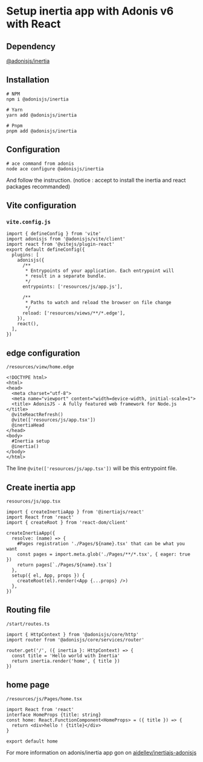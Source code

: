 # Setup inertia app with Adonis v6 with React

## Dependency
[@adonisjs/inertia](https://www.npmjs.com/package/@adonisjs/inertia)

## Installation

```shell
# NPM
npm i @adonisjs/inertia

# Yarn
yarn add @adonisjs/inertia

# Pnpm
pnpm add @adonisjs/inertia
```

## Configuration

```shell
# ace command from adonis
node ace configure @adonisjs/inertia
```
And follow the instruction. 
(notice : accept to install the inertia and react packages recommanded)

## Vite configuration

### `vite.config.js`

```shell
import { defineConfig } from 'vite'
import adonisjs from '@adonisjs/vite/client'
import react from '@vitejs/plugin-react'
export default defineConfig({
  plugins: [
    adonisjs({
      /**
       * Entrypoints of your application. Each entrypoint will
       * result in a separate bundle.
       */
      entrypoints: ['resources/js/app.js'],

      /**
       * Paths to watch and reload the browser on file change
       */
      reload: ['resources/views/**/*.edge'],
    }),
    react(),
  ],
})
```

## edge configuration 

`/resources/view/home.edge`

```shell
<!DOCTYPE html>
<html>
<head>
  <meta charset="utf-8">
  <meta name="viewport" content="width=device-width, initial-scale=1">
  <title> AdonisJS - A fully featured web framework for Node.js </title>
  @viteReactRefresh()
  @vite(['resources/js/app.tsx'])
  @inertiaHead
</head>
<body>
  #Inertia setup
  @inertia()
</body>
</html>
```

The line `@vite(['resources/js/app.tsx'])` will be this entrypoint file.

## Create inertia app

`resources/js/app.tsx`

```shell
import { createInertiaApp } from '@inertiajs/react'
import React from 'react'
import { createRoot } from 'react-dom/client'

createInertiaApp({
  resolve: (name) => {
    #Pages registration './Pages/${name}.tsx' that can be what you want
    const pages = import.meta.glob('./Pages/**/*.tsx', { eager: true })
    return pages[`./Pages/${name}.tsx`]
  },
  setup({ el, App, props }) {
    createRoot(el).render(<App {...props} />)
  },
})
```

## Routing file

`/start/routes.ts`

```shell
import { HttpContext } from '@adonisjs/core/http'
import router from '@adonisjs/core/services/router'

router.get('/', ({ inertia }: HttpContext) => {
  const title = 'Hello world with Inertia'
  return inertia.render('home', { title })
})
```

## home page

`/resources/js/Pages/home.tsx`

```shell
import React from 'react'
interface HomeProps {title: string}
const home: React.FunctionComponent<HomeProps> = ({ title }) => {
  return <div>hello ! {title}</div>
}

export default home
```

For more information on adonis/inertia app gon on [aidellev/inertiajs-adonisjs](https://github.com/eidellev/inertiajs-adonisjs)